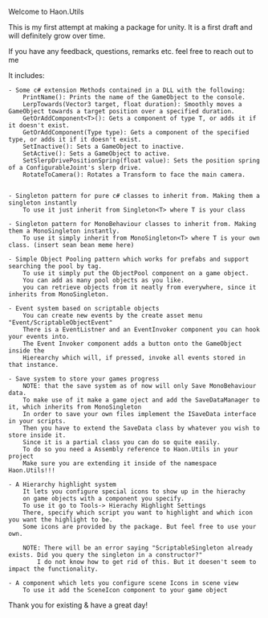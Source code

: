Welcome to Haon.Utils

This is my first attempt at making a package for unity. 
It is a first draft and will definitely grow over time.

If you have any feedback, questions, remarks etc. feel free to reach out to me

It includes:
    
    - Some c# extension Methods contained in a DLL with the following:
        PrintName(): Prints the name of the GameObject to the console.
        LerpTowards(Vector3 target, float duration): Smoothly moves a GameObject towards a target position over a specified duration.
        GetOrAddComponent<T>(): Gets a component of type T, or adds it if it doesn't exist.
        GetOrAddComponent(Type type): Gets a component of the specified type, or adds it if it doesn't exist.
        SetInactive(): Sets a GameObject to inactive.
        SetActive(): Sets a GameObject to active.
        SetSlerpDrivePositionSpring(float value): Sets the position spring of a ConfigurableJoint's slerp drive.
        RotateToCamera(): Rotates a Transform to face the main camera.


    - Singleton pattern for pure c# classes to inherit from. Making them a singleton instantly
        To use it just inherit from Singleton<T> where T is your class

    - Singleton pattern for MonoBehaviour classes to inherit from. Making them a MonoSingleton instantly.
        To use it simply inherit from MonoSingleton<T> where T is your own class. (insert sean bean meme here)

    - Simple Object Pooling pattern which works for prefabs and support searching the pool by tag.
        To use it simply put the ObjectPool component on a game object. 
        You can add as many pool objects as you like. 
        you can retrieve objects from it neatly from everywhere, since it inherits from MonoSingleton. 

    - Event system based on scriptable objects
        You can create new events by the create asset menu "Event/ScriptableObjectEvent"
        There is a EventListner and an EventInvoker component you can hook your events into. 
        The Event Invoker component adds a button onto the GameObject inside the 
        Hierearchy which will, if pressed, invoke all events stored in that instance. 

    - Save system to store your games progress
        NOTE: that the save system as of now will only Save MonoBehaviour data.
        To make use of it make a game oject and add the SaveDataManager to it, which inherits from MonoSingleton
        In order to save your own files implement the ISaveData interface in your scripts. 
        Then you have to extend the SaveData class by whatever you wish to store inside it. 
        Since it is a partial class you can do so quite easily. 
        To do so you need a Assembly reference to Haon.Utils in your project 
        Make sure you are extending it inside of the namespace Haon.Utils!!!

    - A Hierarchy highlight system 
        It lets you configure special icons to show up in the hierachy 
        on game objects with a component you specify. 
        To use it go to Tools-> Hierachy Highlight Settings
        There, specify which script you want to highlight and which icon you want the highlight to be.
        Some icons are provided by the package. But feel free to use your own. 
        
        NOTE: There will be an error saying "ScriptableSingleton already exists. Did you query the singleton in a constructor?"
            I do not know how to get rid of this. But it doesen't seem to impact the functionality. 
    
    - A component which lets you configure scene Icons in scene view
        To use it add the SceneIcon component to your game object

    

Thank you for existing & have a great day!